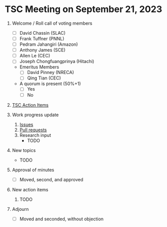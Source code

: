 # TSC Meeting on September 21, 2023

1. Welcome / Roll call of voting members
   - [ ] David Chassin (SLAC)
   - [ ] Frank Tuffner (PNNL)
   - [ ] Pedram Jahangiri (Amazon)
   - [ ] Anthony James (SCE)
   - [ ] Allen Le (CEC)
   - [ ] Joseph Chongfuangprinya (Hitachi)
   
   * Emeritus Members
     - [ ] David Pinney (NRECA)
     - [ ] Qing Tian (CEC)
    
   * A quorum is present (50%+1)
     - [ ] Yes
     - [ ] No
    
2. [TSC Action Items](https://github.com/orgs/arras-energy/projects/1)

3. Work progress update
   1. [Issues](https://github.com/arras-energy/gridlabd/issues)
   2. [Pull requests](https://github.com/arras-energy/gridlabd/pulls)
   3. Research input
      - TODO

4. New topics 
   - TODO

6. Approval of minutes
   - [ ] Moved, second, and approved

7. New action items 
   1. TODO

8. Adjourn
   - [ ] Moved and seconded, without objection
